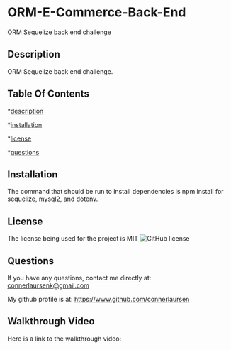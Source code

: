 # ORM-E-Commerce-Back-End
ORM Sequelize back end challenge


## Description 

ORM Sequelize back end challenge.

    
## Table Of Contents 

*[description](#description) 

*[installation](#installation) 

*[license](#license) 

*[questions](#questions) 

    

## Installation 

The command that should be run to install dependencies is npm install for sequelize, mysql2, and dotenv.

    
## License 

The license being used for the project is MIT ![GitHub license](https://img.shields.io/badge/license-MIT-blue.svg) 

    

## Questions 

If you have any questions, contact me directly at: connerlaursenk@gmail.com 

My github profile is at: https://www.github.com/connerlaursen 


## Walkthrough Video
    
Here is a link to the walkthrough video:

    